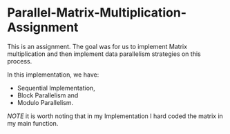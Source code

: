 # Parallel-Matrix-Multiplication-Assignment

This is an assignment.
The goal was for us to implement Matrix multiplication and then implement data parallelism strategies on this process.

In this implementation, we have:

- Sequential Implementation,
- Block Parallelism and
- Modulo Parallelism.

_NOTE_ it is worth noting that in my Implementation I hard coded the matrix in my main function.
